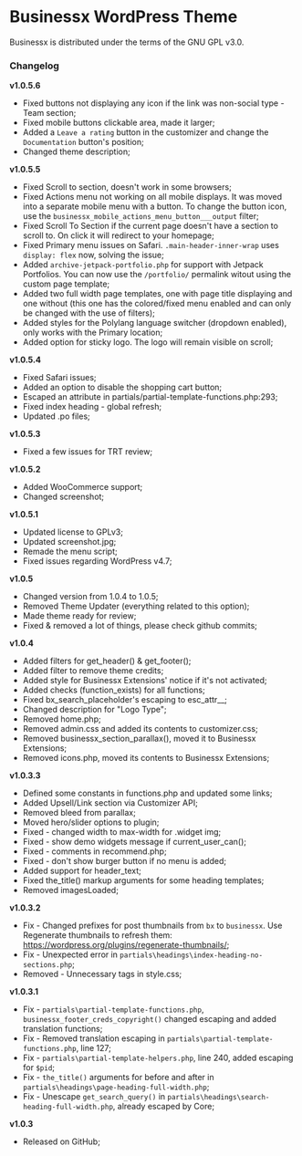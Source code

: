 # Businessx WordPress Theme #
Businessx is distributed under the terms of the GNU GPL v3.0.

### Changelog ###

**v1.0.5.6**
* Fixed buttons not displaying any icon if the link was non-social type - Team section;
* Fixed mobile buttons clickable area, made it larger;
* Added a `Leave a rating` button in the customizer and change the `Documentation` button's position;
* Changed theme description;

**v1.0.5.5**
* Fixed Scroll to section, doesn't work in some browsers;
* Fixed Actions menu not working on all mobile displays. It was moved into a separate mobile menu with a button. To change the button icon, use the `businessx_mobile_actions_menu_button___output` filter;
* Fixed Scroll To Section if the current page doesn't have a section to scroll to. On click it will redirect to your homepage;
* Fixed Primary menu issues on Safari. `.main-header-inner-wrap` uses `display: flex` now, solving the issue;
* Added `archive-jetpack-portfolio.php` for support with Jetpack Portfolios. You can now use the `/portfolio/` permalink witout using the custom page template;
* Added two full width page templates, one with page title displaying and one without (this one has the colored/fixed menu enabled and can only be changed with the use of filters);
* Added styles for the Polylang language switcher (dropdown enabled), only works with the Primary location;
* Added option for sticky logo. The logo will remain visible on scroll;

**v1.0.5.4**
* Fixed Safari issues;
* Added an option to disable the shopping cart button;
* Escaped an attribute in partials/partial-template-functions.php:293;
* Fixed index heading - global refresh;
* Updated .po files;

**v1.0.5.3**
* Fixed a few issues for TRT review;

**v1.0.5.2**
* Added WooCommerce support;
* Changed screenshot;

**v1.0.5.1**
* Updated license to GPLv3;
* Updated screenshot.jpg;
* Remade the menu script;
* Fixed issues regarding WordPress v4.7;

**v1.0.5**
* Changed version from 1.0.4 to 1.0.5;
* Removed Theme Updater (everything related to this option);
* Made theme ready for review;
* Fixed & removed a lot of things, please check github commits;

**v1.0.4**
* Added filters for get_header() & get_footer();
* Added filter to remove theme credits;
* Added style for Businessx Extensions' notice if it's not activated;
* Added checks (function_exists) for all functions;
* Fixed bx_search_placeholder's escaping to esc_attr__;
* Changed description for "Logo Type";
* Removed home.php;
* Removed admin.css and added its contents to customizer.css;
* Removed businessx_section_parallax(), moved it to Businessx Extensions;
* Removed icons.php, moved its contents to Businessx Extensions;

**v1.0.3.3**
* Defined some constants in functions.php and updated some links;
* Added Upsell/Link section via Customizer API;
* Removed bleed from parallax;
* Moved hero/slider options to plugin;
* Fixed - changed width to max-width for .widget img;
* Fixed - show demo widgets message if current_user_can();
* Fixed - comments in recommend.php;
* Fixed - don't show burger button if no menu is added;
* Added support for header_text;
* Fixed the_title() markup arguments for some heading templates;
* Removed imagesLoaded;

**v1.0.3.2**
* Fix - Changed prefixes for post thumbnails from `bx` to `businessx`. Use Regenerate thumbnails to refresh them: https://wordpress.org/plugins/regenerate-thumbnails/;
* Fix - Unexpected error in `partials\headings\index-heading-no-sections.php`;
* Removed - Unnecessary tags in style.css;

**v1.0.3.1**
* Fix - `partials\partial-template-functions.php`, `businessx_footer_creds_copyright()` changed escaping and added translation functions;
* Fix - Removed translation escaping in `partials\partial-template-functions.php`, line 127;
* Fix - `partials\partial-template-helpers.php`, line 240, added escaping for `$pid`;
* Fix - `the_title()` arguments for before and after in `partials\headings\page-heading-full-width.php`;
* Fix - Unescape `get_search_query()` in `partials\headings\search-heading-full-width.php`, already escaped by Core;

**v1.0.3**
* Released on GitHub;
